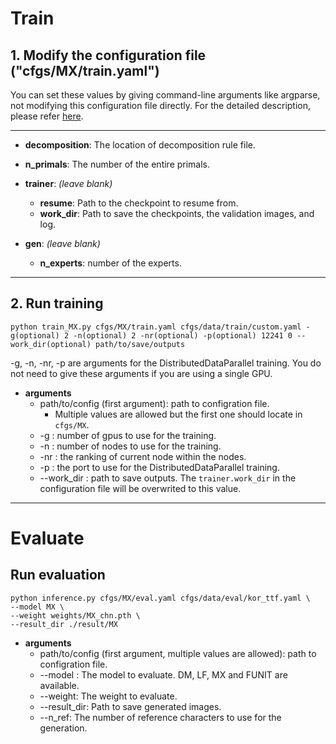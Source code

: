 # Train
## 1. Modify the configuration file ("cfgs/MX/train.yaml")

You can set these values by giving command-line arguments like argparse, not modifying this configuration file directly.
For the detailed description, please refer [here](https://github.com/khanrc/sconf#cli-modification).

---
- **decomposition**: The location of decomposition rule file.
- **n_primals**: The number of the entire primals.

- **trainer**: _(leave blank)_
  - **resume**: Path to the checkpoint to resume from.
  - **work_dir**: Path to save the checkpoints, the validation images, and log.
  
- **gen**: _(leave blank)_
  - **n_experts**: number of the experts.

---

## 2. Run training

```
python train_MX.py cfgs/MX/train.yaml cfgs/data/train/custom.yaml -g(optional) 2 -n(optional) 2 -nr(optional) -p(optional) 12241 0 --work_dir(optional) path/to/save/outputs
```
-g, -n, -nr, -p are arguments for the DistributedDataParallel training.
You do not need to give these arguments if you are using a single GPU.

* **arguments**
  * path/to/config (first argument): path to configration file.
    * Multiple values are allowed but the first one should locate in `cfgs/MX`.
  * \-g : number of gpus to use for the training.
  * \-n : number of nodes to use for the training.
  * \-nr : the ranking of current node within the nodes.
  * \-p : the port to use for the DistributedDataParallel training.
  * \-\-work_dir : path to save outputs. The `trainer.work_dir` in the configuration file will be overwrited to this value.
  

---

# Evaluate
## Run evaluation

```
python inference.py cfgs/MX/eval.yaml cfgs/data/eval/kor_ttf.yaml \
--model MX \
--weight weights/MX_chn.pth \
--result_dir ./result/MX
```
* **arguments**
  * path/to/config (first argument, multiple values are allowed): path to configration file.
  * \-\-model : The model to evaluate. DM, LF, MX and FUNIT are available.
  * \-\-weight: The weight to evaluate.
  * \-\-result_dir: Path to save generated images.
  * \-\-n_ref: The number of reference characters to use for the generation.